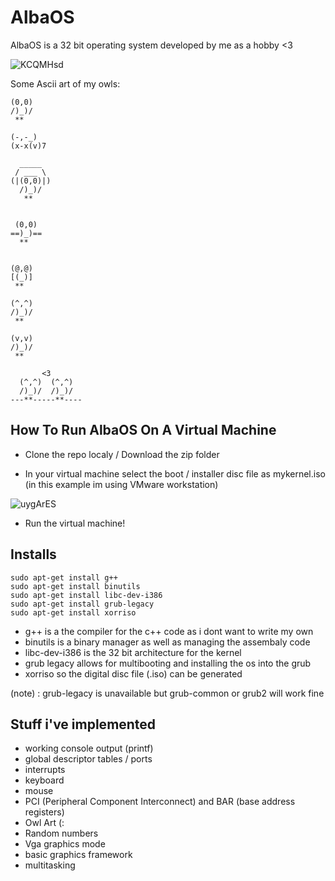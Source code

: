 # AlbaOS #
AlbaOS is a 32 bit operating system developed by me as a hobby <3

![KCQMHsd](https://github.com/CamH04/AlbaOS/assets/104907445/782c68b5-ff62-4646-909c-ddcfdfb60b8c)



Some Ascii art of my owls: 
```                
(0,0)
/)_)/
 **

(-,-_)
(x-x(v)7

  _____       
 / ___ \      
(|(0,0)|)     
  /)_)/       
   **


 (0,0)
==)_)==
  **


(@,@)
[(_)]
 **

(^,^)
/)_)/
 **

(v,v)
/)_)/
 **

       <3
  (^,^)  (^,^)
  /)_)/  /)_)/
---**-----**----
```

## How To Run AlbaOS On A Virtual Machine

+ Clone the repo localy / Download the zip folder

+ In your virtual machine select the boot / installer disc file as mykernel.iso (in this example im using VMware workstation)

![uygArES](https://github.com/CamH04/AlbaOS/assets/104907445/1d880cb5-9830-4ff1-b29e-3e346baa0a31)


+ Run the virtual machine!


## Installs

```
sudo apt-get install g++
sudo apt-get install binutils
sudo apt-get install libc-dev-i386
sudo apt-get install grub-legacy
sudo apt-get install xorriso

```

+ g++ is a the compiler for the c++ code as i dont want to write my own
+ binutils is a binary manager as well as managing the assembaly code
+ libc-dev-i386 is the 32 bit architecture for the kernel
+ grub legacy allows for multibooting and installing the os into the grub
+ xorriso so the digital disc file (.iso) can be generated

(note) : grub-legacy is unavailable but grub-common or grub2 will work fine


## Stuff i've implemented 
+ working console output (printf)
+ global descriptor tables / ports
+ interrupts
+ keyboard
+ mouse
+ PCI (Peripheral Component Interconnect) and BAR (base address registers) 
+ Owl Art (:
+ Random numbers
+ Vga graphics mode
+ basic graphics framework
+ multitasking

